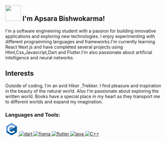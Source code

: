 
## <img src = "https://miro.medium.com/max/1100/0*pYJar6AxR4E6tXuD.gif" width = 50px height = 50px> I'm Apsara Bishwokarma!

 I'm a software engineering student with a passion for building innovative applications and exploring new technologies.
I enjoy experimenting with different programming languages and frameworks.I'm currently learning React Next js and have completed several projects using Html,Css,Javascript,Dart and Flutter.I'm  also passionate about artificial intelligence and neural networks.
## Interests
Outside of coding, I'm an avid Hiker ,Trekker. I find pleasure and inspiration in the beauty of the natural world. 
Also I'm passionate about exploring the written world. Books have a special place in my heart as they transport me to different worlds and expand my imagination.
<h3 align="left">Languages and Tools:</h3>
 </a> <a href="https://www.cprogramming.com/" target="_blank" rel="noreferrer"> <img src="https://raw.githubusercontent.com/devicons/devicon/master/icons/c/c-original.svg" alt="c" width="40" height="40"/> </a> <a href="https://dart.dev" target="_blank" rel="noreferrer"> <img src="https://www.vectorlogo.zone/logos/dartlang/dartlang-icon.svg" alt="dart" width="40" height="40"/> </a> <a href="https://www.figma.com/" target="_blank" rel="noreferrer"> <img src="https://www.vectorlogo.zone/logos/figma/figma-icon.svg" alt="figma" width="40" height="40"/> </a> <a href="https://flutter.dev" target="_blank" rel="noreferrer"> <img src="https://www.vectorlogo.zone/logos/flutterio/flutterio-icon.svg" alt="flutter" width="40" height="40"/> </a> <a 
 </a> <a href="https://www.java.com/" target="_blank" rel="noreferrer"> <img src="https://www.oracle.com/a/tech/img/rc10-java-badge-3.png" alt="java" width="50" height="40"/> </a></a><a href="https://www.programiz.com/cpp-programming" target="_blank" rel="noreferrer"> <img src="https://upload.wikimedia.org/wikipedia/commons/thumb/1/18/ISO_C%2B%2B_Logo.svg/800px-ISO_C%2B%2B_Logo.svg.png" alt="C++" width="30" height="40"/> </a>


 
 
 <!---
 <h1 align = "left">   Hi there 😄<img src="https://media.giphy.com/media/hvRJCLFzcasrR4ia7z/giphy.gif" width="35"></h1>
## Skills and Expertise

- **Programming Languages**: Dart, Flutter, Python, JavaScript
- **Web Development**: Next.js, React, HTML, CSS
- **Mobile App Development**: Flutter, Dart

<h3 align="left">Connect with me:</h3>
<p align="left">
<a href="https://www.linkedin.com/in/apsara-bishwokarma-97940b246/ "target="blank"><img align="center" src="https://raw.githubusercontent.com/rahuldkjain/github-profile-readme-generator/master/src/images/icons/Social/linked-in-alt.svg" alt="apsara-bishwokarma-97940b246" height="30" width="40" /></a>
<a href="https://instagram.com/apsara_bishwakarma" target="blank"><img align="center" src="https://raw.githubusercontent.com/rahuldkjain/github-profile-readme-generator/master/src/images/icons/Social/instagram.svg" alt="apsara-bishwokarma-97940b246" height="30" width="40" /></a>
<a href="https://dribbble.com/apsarabishwokarma" target="blank"><img align="center" src="https://raw.githubusercontent.com/rahuldkjain/github-profile-readme-generator/master/src/images/icons/Social/dribbble.svg" alt="apsara-bishwokarma-97940b246" height="30" width="30" /></a>
 <a href="https://replit.com/@ApsaraBishwokar" target="blank"><img align="center" src="https://res.cloudinary.com/crunchbase-production/image/upload/c_lpad,f_auto,q_auto:eco,dpr_1/bzyhgukomno6e79t4men" alt="apsara-bishwokarma-97940b246" height="30" width="40" /></a>

 Looking forward to connecting with you! 😄
 

>
